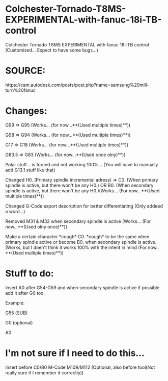 # Colchester-Tornado-T8MS-EXPERIMENTAL-with-fanuc-18i-TB-control

Colchester Tornado T8MS EXPERIMENTAL with fanuc 18i-TB control (Customized... Expect to have some bugs...)

# SOURCE:
<p>https://cam.autodesk.com/posts/post.php?name=samsung%20mill-turn%20fanuc</p>

# Changes:
<p>G99 => G95 (Works... (for now...**(Used multiple times)**))</p>
<p>G98 => G94 (Works... (for now...**(Used multiple times)**))</p>
<p>G17 => G18 (Works... (for now...**(Used multiple times)**))</p>
<p>G83.5 => G83 (Works... (for now...**(Used once olny)**))</p>
<p>Polar stuff... is forced and not working 100%... (You will have to manually add G13.1 stuff like that)</p>
<p>Changed H0. (Primary spindle incremental adress) => C0. (When primary spindle is active, but there won't be any H0.) OR B0. (When secondary spindle is active, but there won't be any H0.)(Works... (For now.. **(Used multiple times)**))</p>
<p>Changed G-Code export description for better differentiating (Only addeed a word...)</p>
</p>Removed M31 & M32 when secondary spindle is active (Works... (For now...**(Used olny once)**))</p>
</p>Make a certain character *cough* C0. *cough* to be the same when primary spindle active or become B0. when secondary spindle is active. (Works, but I doen't think it works 100% with the intent in mind (For now.. **(Used multiple times)**))</p>

# Stuff to do:
<p>Insert A0 after G54-G59 and when secondary spindle is active if possible add it after G0 too.</p>
<p>Example:</p>
<p>G55 (SUB)</p>
<p>G0 (optional)</p>
<p>A0</p>

# I'm not sure if I need to do this...
<p>Insert before C0/B0 M-Code M109/M112 (Optional, also before tool(Not really sure if I remember it correctly))</p>
